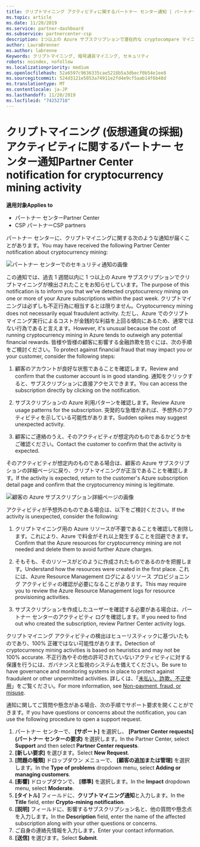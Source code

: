 ```yaml
---
title: クリプトマイニング アクティビティに関するパートナー センター通知 | パートナー センター
ms.topic: article
ms.date: 11/20/2019
ms.service: partner-dashboard
ms.subservice: partnercenter-csp
description: 1つ以上の Azure サブスクリプションで潜在的な cryptocompare マイニング (または暗号化マイニング) に関する通知が表示された場合の意味について説明します。
author: LauraBrenner
ms.author: labrenne
Keywords: クリプトマイニング, 暗号通貨マイニング, セキュリティ
robots: noindex, nofollow
ms.localizationpriority: medium
ms.openlocfilehash: 52a6597c9636335cae5218b5a3dbecf0b54e1ee8
ms.sourcegitcommit: 524d3121e5053a74911e2fd4e9cf5aab14f6b48d
ms.translationtype: MT
ms.contentlocale: ja-JP
ms.lasthandoff: 11/20/2019
ms.locfileid: "74252718"
---
```

# <a name="partner-center-notification-for-cryptocurrency-mining-activity"></a><span data-ttu-id="2e74c-104">クリプトマイニング (仮想通貨の採掘) アクティビティに関するパートナー センター通知</span><span class="sxs-lookup"><span data-stu-id="2e74c-104">Partner Center notification for cryptocurrency mining activity</span></span>

<span data-ttu-id="2e74c-105">**適用対象**</span><span class="sxs-lookup"><span data-stu-id="2e74c-105">**Applies to**</span></span>

-  <span data-ttu-id="2e74c-106">パートナー センター</span><span class="sxs-lookup"><span data-stu-id="2e74c-106">Partner Center</span></span>
-  <span data-ttu-id="2e74c-107">CSP パートナー</span><span class="sxs-lookup"><span data-stu-id="2e74c-107">CSP partners</span></span>

<span data-ttu-id="2e74c-108">パートナー センターに、クリプトマイニングに関する次のような通知が届くことがあります。</span><span class="sxs-lookup"><span data-stu-id="2e74c-108">You may have received the following Partner Center notification about cryptocurrency mining:</span></span>
 
![パートナー センターでのセキュリティ通知の画像](images/crypto1.png)

<span data-ttu-id="2e74c-110">この通知では、過去 1 週間以内に 1 つ以上の Azure サブスクリプションでクリプトマイニングが検出されたことをお知らせしています。</span><span class="sxs-lookup"><span data-stu-id="2e74c-110">The purpose of this notification is to inform you that we've detected cryptocurrency mining on one or more of your Azure subscriptions within the past week.</span></span> <span data-ttu-id="2e74c-111">クリプトマイニングは必ずしも不正行為に相当するとは限りません。</span><span class="sxs-lookup"><span data-stu-id="2e74c-111">Cryptocurrency mining does not necessarily equal fraudulent activity.</span></span> <span data-ttu-id="2e74c-112">ただし、Azure でのクリプトマイニング実行によるコストが金銭的な利益を上回る傾向にあるため、通常ではない行為であると言えます。</span><span class="sxs-lookup"><span data-stu-id="2e74c-112">However, it's unusual because the cost of running cryptocurrency mining in Azure tends to outweigh any potential financial rewards.</span></span> <span data-ttu-id="2e74c-113">皆様や皆様の顧客に影響する金融詐欺を防ぐには、次の手順をご検討ください。</span><span class="sxs-lookup"><span data-stu-id="2e74c-113">To protect against financial fraud that may impact you or your customer, consider the following steps:</span></span>

1.  <span data-ttu-id="2e74c-114">顧客のアカウントが良好な状態であることを確認します。</span><span class="sxs-lookup"><span data-stu-id="2e74c-114">Review and confirm that the customer account is in good standing.</span></span> <span data-ttu-id="2e74c-115">通知をクリックすると、サブスクリプションに直接アクセスできます。</span><span class="sxs-lookup"><span data-stu-id="2e74c-115">You can access the subscription directly by clicking on the notification.</span></span>

2.  <span data-ttu-id="2e74c-116">サブスクリプションの Azure 利用パターンを確認します。</span><span class="sxs-lookup"><span data-stu-id="2e74c-116">Review Azure usage patterns for the subscription.</span></span> <span data-ttu-id="2e74c-117">突発的な急増があれば、予想外のアクティビティを示している可能性があります。</span><span class="sxs-lookup"><span data-stu-id="2e74c-117">Sudden spikes may suggest unexpected activity.</span></span>

3.  <span data-ttu-id="2e74c-118">顧客にご連絡のうえ、そのアクティビティが想定内のものであるかどうかをご確認ください。</span><span class="sxs-lookup"><span data-stu-id="2e74c-118">Contact the customer to confirm that the activity is expected.</span></span>

<span data-ttu-id="2e74c-119">そのアクティビティが想定内のものである場合は、顧客の Azure サブスクリプションの詳細ページに戻り、クリプトマイニングが正当であることを確認します。</span><span class="sxs-lookup"><span data-stu-id="2e74c-119">If the activity is expected, return to the customer's Azure subscription detail page and confirm that the cryptocurrency mining is legitimate.</span></span> 


![顧客の Azure サブスクリプション詳細ページの画像](images/crypto2.png)

<span data-ttu-id="2e74c-121">アクティビティが予想外のものである場合は、以下をご検討ください。</span><span class="sxs-lookup"><span data-stu-id="2e74c-121">If the activity is unexpected, consider the following:</span></span>

1.  <span data-ttu-id="2e74c-122">クリプトマイニング用の Azure リソースが不要であることを確認して削除します。これにより、Azure で料金がそれ以上発生することを回避できます。</span><span class="sxs-lookup"><span data-stu-id="2e74c-122">Confirm that the Azure resources for cryptocurrency mining are not needed and delete them to avoid further Azure charges.</span></span>

2.  <span data-ttu-id="2e74c-123">そもそも、そのリソースがどのように作成されたものであるのかを把握します。</span><span class="sxs-lookup"><span data-stu-id="2e74c-123">Understand how the resources were created in the first place.</span></span> <span data-ttu-id="2e74c-124">これには、Azure Resource Management ログによるリソース プロビジョニング アクティビティの確認が必要になることがあります。</span><span class="sxs-lookup"><span data-stu-id="2e74c-124">This may require you to review the Azure Resource Management logs for resource provisioning activities.</span></span>

3.  <span data-ttu-id="2e74c-125">サブスクリプションを作成したユーザーを確認する必要がある場合は、パートナー センターのアクティビティ ログを確認します。</span><span class="sxs-lookup"><span data-stu-id="2e74c-125">If you need to find out who created the subscription, review Partner Center activity logs.</span></span>

<span data-ttu-id="2e74c-126">クリプトマイニング アクティビティの検出はヒューリスティックに基づいたものであり、100% 正確ではない可能性があります。</span><span class="sxs-lookup"><span data-stu-id="2e74c-126">Detection of cryptocurrency mining activities is based on heuristics and may not be 100% accurate.</span></span> <span data-ttu-id="2e74c-127">不正行為やその他の許可されていないアクティビティに対する保護を行うには、ガバナンスと監視のシステムを備えてください。</span><span class="sxs-lookup"><span data-stu-id="2e74c-127">Be sure to have governance and monitoring systems in place to protect against fraudulent or other unpermitted activities.</span></span> <span data-ttu-id="2e74c-128">詳しくは、「[未払い、詐欺、不正使用](https://docs.microsoft.com/partner-center/non-payment--fraud--or-misuse)」をご覧ください。</span><span class="sxs-lookup"><span data-stu-id="2e74c-128">For more information, see [Non-payment, fraud, or misuse](https://docs.microsoft.com/partner-center/non-payment--fraud--or-misuse).</span></span>

<span data-ttu-id="2e74c-129">通知に関してご質問や懸念がある場合、次の手順でサポート要求を開くことができます。</span><span class="sxs-lookup"><span data-stu-id="2e74c-129">If you have questions or concerns about the notification, you can use the following procedure to open a support request.</span></span>

1.  <span data-ttu-id="2e74c-130">パートナー センターで、 **[サポート]** を選択し、 **[Partner Center requests]\(パートナー センターの要求\)** を選択します。</span><span class="sxs-lookup"><span data-stu-id="2e74c-130">In the Partner Center, select **Support** and then select **Partner Center requests**.</span></span>
3.  <span data-ttu-id="2e74c-131">**[新しい要求]** を選びます。</span><span class="sxs-lookup"><span data-stu-id="2e74c-131">Select **New Request**.</span></span> 
4.  <span data-ttu-id="2e74c-132">**[問題の種類]** ドロップダウン メニューで、 **[顧客の追加または管理]** を選択します。</span><span class="sxs-lookup"><span data-stu-id="2e74c-132">In the **Type of problems** dropdown menu, select **Adding or managing customers**.</span></span>
5.  <span data-ttu-id="2e74c-133">**[影響]** ドロップダウンで、 **[標準]** を選択します。</span><span class="sxs-lookup"><span data-stu-id="2e74c-133">In the **Impact** dropdown menu, select **Moderate**.</span></span>
6.  <span data-ttu-id="2e74c-134">**[タイトル]** フィールドに、**クリプトマイニング通知**と入力します。</span><span class="sxs-lookup"><span data-stu-id="2e74c-134">In the **Title** field, enter **Crypto-mining notification**.</span></span>
7.  <span data-ttu-id="2e74c-135">**[説明]** フィールドに、影響するサブスクリプション名と、他の質問や懸念点を入力します。</span><span class="sxs-lookup"><span data-stu-id="2e74c-135">In the **Description** field, enter the name of the affected subscription along with your other questions or concerns.</span></span> 
8.  <span data-ttu-id="2e74c-136">ご自身の連絡先情報を入力します。</span><span class="sxs-lookup"><span data-stu-id="2e74c-136">Enter your contact information.</span></span>
9.  <span data-ttu-id="2e74c-137">**[送信]** を選びます。</span><span class="sxs-lookup"><span data-stu-id="2e74c-137">Select **Submit**.</span></span>



